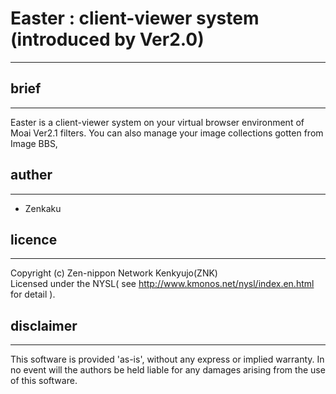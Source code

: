 # Easter : client-viewer system (introduced by Ver2.0)
-----------------------------------

## brief
-----------------------------------
  Easter is a client-viewer system on your virtual browser environment of Moai Ver2.1 filters.
  You can also manage your image collections gotten from Image BBS,

## auther
-----------------------------------
 * Zenkaku

## licence
-----------------------------------
  Copyright (c) Zen-nippon Network Kenkyujo(ZNK)<br>
  Licensed under the NYSL( see http://www.kmonos.net/nysl/index.en.html for detail ).

## disclaimer
-----------------------------------
  This software is provided 'as-is', without any express or implied warranty.
  In no event will the authors be held liable for any damages arising
  from the use of this software.
